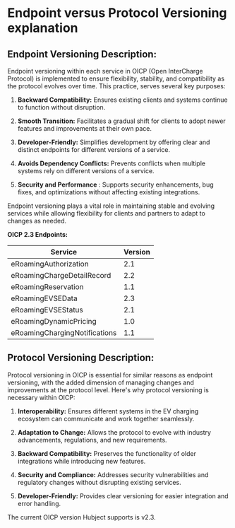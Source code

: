 
#  Endpoint versus Protocol Versioning explanation

## Endpoint Versioning Description:

Endpoint versioning within each service in OICP (Open InterCharge Protocol) is
implemented to ensure flexibility, stability, and compatibility as the
protocol evolves over time. This practice, serves several key purposes:

  1.  **Backward Compatibility:** Ensures existing clients and systems continue to function without disruption.

  2.  **Smooth Transition:** Facilitates a gradual shift for clients to adopt newer features and improvements at their own pace.

  3.  **Developer-Friendly:** Simplifies development by offering clear and distinct endpoints for different versions of a service.

  4.  **Avoids Dependency Conflicts:** Prevents conflicts when multiple systems rely on different versions of a service.

  5.  **Security and Performance** : Supports security enhancements, bug fixes, and optimizations without affecting existing integrations.

Endpoint versioning plays a vital role in maintaining stable and evolving
services while allowing flexibility for clients and partners to adapt to
changes as needed.

 **OICP 2.3 Endpoints:**

 | Service | Version |
| ----------------- | ----------- |
| eRoamingAuthorization               | 2.1     |
| eRoamingChargeDetailRecord | 2.2   | 
| eRoamingReservation | 1.1   |  
|eRoamingEVSEData |2.3|
|eRoamingEVSEStatus | 2.1|
|eRoamingDynamicPricing | 1.0 |
|eRoamingChargingNotifications | 1.1 |
  
## Protocol Versioning Description:

Protocol versioning in OICP is essential for similar reasons as endpoint
versioning, with the added dimension of managing changes and improvements at
the protocol level. Here's why protocol versioning is necessary within OICP:

  1.  **Interoperability:** Ensures different systems in the EV charging ecosystem can communicate and work together seamlessly.

  2.  **Adaptation to Change:** Allows the protocol to evolve with industry advancements, regulations, and new requirements.

  3.  **Backward Compatibility:** Preserves the functionality of older integrations while introducing new features.

  4.  **Security and Compliance:** Addresses security vulnerabilities and regulatory changes without disrupting existing services.

  5.  **Developer-Friendly:** Provides clear versioning for easier integration and error handling.

The current OICP version Hubject supports is v2.3.

